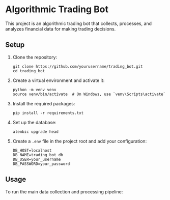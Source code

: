 # Algorithmic Trading Bot

This project is an algorithmic trading bot that collects, processes, and analyzes financial data for making trading decisions.

## Setup

1. Clone the repository:
   ```
   git clone https://github.com/yourusername/trading_bot.git
   cd trading_bot
   ```

2. Create a virtual environment and activate it:
   ```
   python -m venv venv
   source venv/bin/activate  # On Windows, use `venv\Scripts\activate`
   ```

3. Install the required packages:
   ```
   pip install -r requirements.txt
   ```
4. Set up the database:
   ```
   alembic upgrade head
   ```

5. Create a `.env` file in the project root and add your configuration:
   ```
   DB_HOST=localhost
   DB_NAME=trading_bot_db
   DB_USER=your_username
   DB_PASSWORD=your_password
   ```

## Usage

To run the main data collection and processing pipeline:
